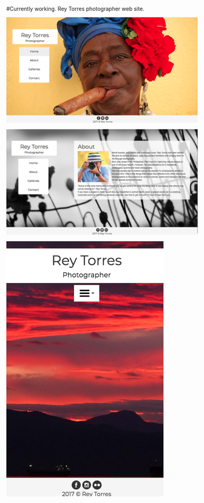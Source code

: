 #Currently working. Rey Torres photographer web site.


![Home Page Laptop](https://github.com/79manuel/Reytorres/blob/master/docs/Home%20-%20laptop.png?raw=true)

![About Laptop](https://github.com/79manuel/Reytorres/blob/master/docs/About%20-%20laptop.png?raw=true)

![Home Page Mobile](https://github.com/79manuel/Reytorres/blob/master/docs/Home%20-%20mobile.png?raw=true)



